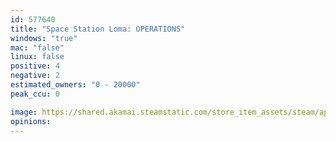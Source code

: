 ```yaml
---
id: 577640
title: "Space Station Loma: OPERATIONS"
windows: "true"
mac: "false"
linux: false
positive: 4
negative: 2
estimated_owners: "0 - 20000"
peak_ccu: 0

image: https://shared.akamai.steamstatic.com/store_item_assets/steam/apps/577640/header.jpg?t=1726266114
opinions:
---
```

